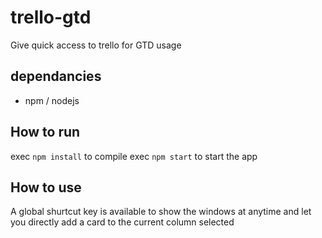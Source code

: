 # trello-gtd
Give quick access to trello for GTD usage


## dependancies
* npm / nodejs

## How to run

exec `npm install` to compile
exec `npm start` to start the app

## How to use

A global shurtcut key is available to show the windows at anytime and let you directly add a card to the current column selected
